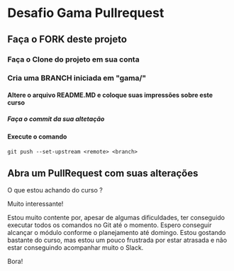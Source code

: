 # Desafio Gama Pullrequest

## Faça o FORK deste projeto

### Faça o Clone do projeto em sua conta

### Cria uma BRANCH iniciada em "gama/"

#### Altere o arquivo README.MD e coloque suas impressões sobre este curso

##### Faça o commit da sua altetação

#### Execute o comando

`git push --set-upstream <remote> <branch>`

## Abra um PullRequest com suas alterações

O que estou achando do curso ?

Muito interessante!

Estou muito contente por, apesar de algumas dificuldades, ter conseguido executar todos os comandos no Git até o momento. Espero conseguir alcançar o módulo conforme o planejamento até domingo. 
Estou gostando bastante do curso, mas estou um pouco frustrada por estar atrasada e não estar conseguindo acompanhar muito o Slack.

Bora!